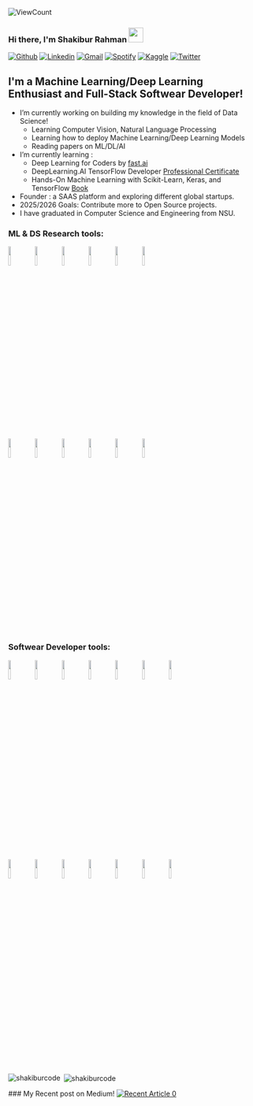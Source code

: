 ![ViewCount](https://views.whatilearened.today/views/github/shakiburcode/shakiburcode.svg?cache=remove)
### Hi there, I'm Shakibur Rahman <img src="https://raw.githubusercontent.com/iampavangandhi/iampavangandhi/master/gifs/Hi.gif" width="30px">

[![Github](https://img.shields.io/badge/-Github-333?style=flat&logo=Github&logoColor=white)](https://github.com/shakiburcode)
[![Linkedin](https://img.shields.io/badge/-LinkedIn-blue?style=flat&logo=Linkedin&logoColor=white)](https://www.linkedin.com/in/mdshakiburrahman/)
[![Gmail](https://img.shields.io/badge/-Gmail-c14438?style=flat&logo=Gmail&logoColor=white)](mailto:shakiburrahmanshanto1@gmail.com)
[![Spotify](https://img.shields.io/badge/-Spotify-1DB954?style=flat&logo=Spotify&logoColor=white)](https://open.spotify.com/user/31wwsok2swhdv5hkgnn4ohyeezyy)
[![Kaggle](https://img.shields.io/badge/-Kaggle-20beff?style=flat&logo=Kaggle&logoColor=white)](https://www.kaggle.com/iamshakibur)
[![Twitter](https://img.shields.io/badge/-Twitter-1DA1F2?style=flat&logo=Twitter&logoColor=white)](https://x.com/shakiburrahman_)
&nbsp;
## I'm a Machine Learning/Deep Learning Enthusiast and Full-Stack Softwear Developer!

- I’m currently working on building my knowledge in the field of Data Science!
  - Learning Computer Vision, Natural Language Processing
  - Learning how to deploy Machine Learning/Deep Learning Models
  - Reading papers on ML/DL/AI
- I’m currently learning : 
  - Deep Learning for Coders by [fast.ai](http://course.fast.ai)
  - DeepLearning.AI TensorFlow Developer [Professional Certificate](https://www.coursera.org/professional-certificates/tensorflow-in-practice)
  - Hands-On Machine Learning with Scikit-Learn, Keras, and TensorFlow [Book](https://www.oreilly.com/library/view/hands-on-machine-learning/9781492032632/)
- Founder : a SAAS platform and exploring different global startups. 
- 2025/2026 Goals: Contribute more to Open Source projects.
- I have graduated in Computer Science and Engineering from NSU.
  
### ML & DS Research tools:

  <code><img width="10%" src="https://www.vectorlogo.zone/logos/python/python-ar21.svg"></code>
  <code><img width="10%" src="https://www.vectorlogo.zone/logos/nextjs/nextjs-ar21.svg"></code>
  <code><img width="10%" src="https://www.vectorlogo.zone/logos/pytorch/pytorch-ar21.svg"></code>
  <code><img width="10%" src="https://www.vectorlogo.zone/logos/tensorflow/tensorflow-ar21.svg"></code>
  <code><img width="10%" src="https://www.vectorlogo.zone/logos/jupyter/jupyter-ar21.svg"></code>
  <code><img width="10%" src="https://www.vectorlogo.zone/logos/json/json-ar21.svg"></code>
  <br />
  <code><img width="10%" src="https://www.vectorlogo.zone/logos/mysql/mysql-ar21.svg"></code>
  <code><img width="10%" src="https://www.vectorlogo.zone/logos/google_cloud/google_cloud-ar21.svg"></code>
  <code><img width="10%" src="https://www.vectorlogo.zone/logos/docker/docker-ar21.svg"></code>
  <code><img width="10%" src="https://www.vectorlogo.zone/logos/git-scm/git-scm-ar21.svg"></code>
  <code><img width="10%" src="https://www.vectorlogo.zone/logos/github/github-ar21.svg"></code>
  <code><img width="10%" src="https://www.vectorlogo.zone/logos/visualstudio_code/visualstudio_code-ar21.svg"></code>
<br />
### Softwear Developer tools:

  <code><img width="10%" src="https://www.vectorlogo.zone/logos/flutterio/flutterio-ar21.svg"></code>
  <code><img width="10%" src="https://www.vectorlogo.zone/logos/firebase/firebase-ar21.svg"></code>
  <code><img width="10%" src="https://www.vectorlogo.zone/logos/laravel/laravel-ar21.svg"></code>
  <code><img width="10%" src="https://www.vectorlogo.zone/logos/dartlang/dartlang-ar21.svg"></code>
  <code><img width="10%" src="https://www.vectorlogo.zone/logos/nextjs/nextjs-ar21.svg"></code>
  <code><img width="10%" src="https://www.vectorlogo.zone/logos/reactjs/reactjs-ar21.svg"></code>
  <code><img width="10%" src="https://www.vectorlogo.zone/logos/tailwindcss/tailwindcss-ar21.svg"></code>

  <code><img width="10%" src="https://www.vectorlogo.zone/logos/isocpp/isocpp-ar21.svg"></code>
  <code><img width="10%" src="https://www.vectorlogo.zone/logos/java/java-ar21.svg"></code>
  <code><img width="10%" src="https://www.vectorlogo.zone/logos/javascript/javascript-ar21.svg"></code>
  <code><img width="10%" src="https://www.vectorlogo.zone/logos/nodejs/nodejs-ar21.svg"></code>
  <code><img width="10%" src="https://www.vectorlogo.zone/logos/mongodb/mongodb-ar21.svg"></code>
  <code><img width="10%" src="https://www.vectorlogo.zone/logos/djangoproject/djangoproject-ar21.svg"></code>
  <code><img width="10%" src="https://www.vectorlogo.zone/logos/figma/figma-ar21.svg"></code>

<br />

<p><img align="left" src="https://github-readme-stats.vercel.app/api/top-langs?username=shakiburcode&show_icons=true&locale=en&layout=compact" alt="shakiburcode" /></p>
<p>&nbsp;<img align="center" src="https://github-readme-stats.vercel.app/api?username=shakiburcode&show_icons=true&locale=en" alt="shakiburcode" /></p>
### My Recent post on Medium!
<a target="_blank" href="https://github-readme-medium-recent-article.vercel.app/medium/@sachin93/0"><img src="https://github-readme-medium-recent-article.vercel.app/medium/@sachin93/0" alt="Recent Article 0">
